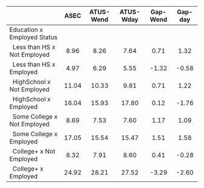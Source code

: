 
|                      |         ASEC |    ATUS-Wend |    ATUS-Wday |     Gap-Wend |      Gap-day |
| -------------------- | :----------: | :----------: | :----------: | :----------: | :----------: |
| Education x Employed Status |              |              |              |              |              |
| &nbsp;&nbsp;Less than HS x Not Employed |         8.96 |         8.26 |         7.64 |         0.71 |         1.32 |
| &nbsp;&nbsp;Less than HS x Employed |         4.97 |         6.29 |         5.55 |        -1.32 |        -0.58 |
| &nbsp;&nbsp;HighSchool x Not Employed |        11.04 |        10.33 |         9.81 |         0.71 |         1.22 |
| &nbsp;&nbsp;HighSchool x Employed |        16.04 |        15.93 |        17.80 |         0.12 |        -1.76 |
| &nbsp;&nbsp;Some College x Not Employed |         8.69 |         7.53 |         7.60 |         1.17 |         1.09 |
| &nbsp;&nbsp;Some College x Employed |        17.05 |        15.54 |        15.47 |         1.51 |         1.58 |
| &nbsp;&nbsp;College+ x Not Employed |         8.32 |         7.91 |         8.60 |         0.41 |        -0.28 |
| &nbsp;&nbsp;College+ x Employed |        24.92 |        28.21 |        27.52 |        -3.29 |        -2.60 |


